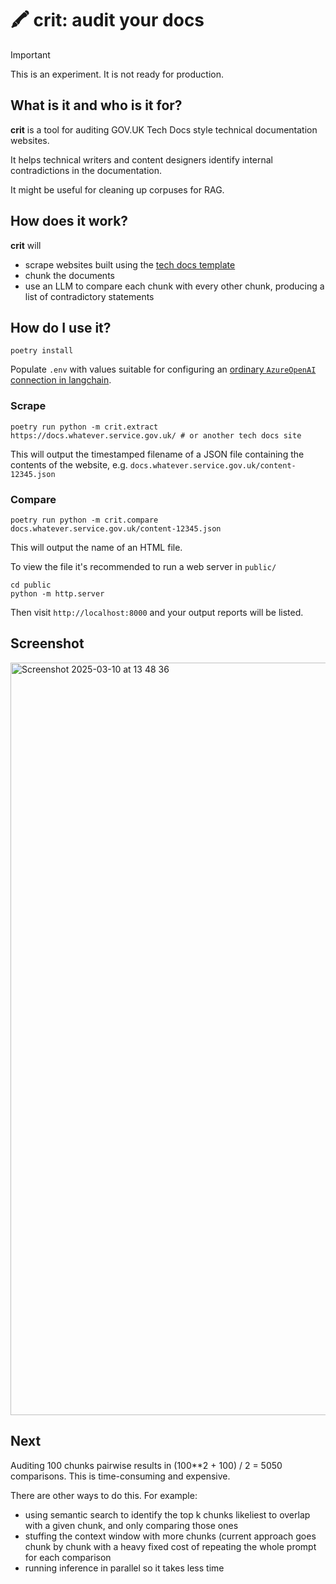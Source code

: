 # 🖍️ crit: audit your docs

> [!IMPORTANT]
> This is an experiment. It is not ready for production.

## What is it and who is it for?

**crit** is a tool for auditing GOV.UK Tech Docs style technical documentation websites.

It helps technical writers and content designers identify internal contradictions in the documentation.

It might be useful for cleaning up corpuses for RAG.

## How does it work?

**crit** will
- scrape websites built using the [tech docs template](https://github.com/alphagov/tech-docs-template)
- chunk the documents
- use an LLM to compare each chunk with every other chunk, producing a list of contradictory statements

## How do I use it?

```
poetry install
```

Populate `.env` with values suitable for configuring an [ordinary `AzureOpenAI` connection in langchain]([url](https://python.langchain.com/docs/integrations/llms/azure_openai/)).

### Scrape

```
poetry run python -m crit.extract https://docs.whatever.service.gov.uk/ # or another tech docs site
```

This will output the timestamped filename of a JSON file containing the contents of the website, e.g. `docs.whatever.service.gov.uk/content-12345.json`

### Compare

```
poetry run python -m crit.compare docs.whatever.service.gov.uk/content-12345.json
```

This will output the name of an HTML file.

To view the file it's recommended to run a web server in `public/`

```
cd public
python -m http.server
```

Then visit `http://localhost:8000` and your output reports will be listed.

## Screenshot

<img width="1204" alt="Screenshot 2025-03-10 at 13 48 36" src="https://github.com/user-attachments/assets/f3059798-125b-4591-b618-b9cdb15fc9f6" />

## Next

Auditing 100 chunks pairwise results in (100**2 + 100) / 2 = 5050 comparisons. This is time-consuming and expensive.

There are other ways to do this. For example:

- using semantic search to identify the top k chunks likeliest to overlap with a given chunk, and only comparing those ones
- stuffing the context window with more chunks (current approach goes chunk by chunk with a heavy fixed cost of repeating the whole prompt for each comparison
- running inference in parallel so it takes less time

